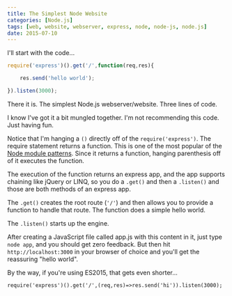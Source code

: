 ```yaml
---
title: The Simplest Node Website
categories: [Node.js]
tags: [web, website, webserver, express, node, node-js, node.js]
date: 2015-07-10
---
```


I'll start with the code...

``` js
require('express')().get('/',function(req,res){

    res.send('hello world');

}).listen(3000);
```

There it is. The simplest Node.js webserver/website. Three lines of code.

I know I've got it a bit mungled together. I'm not recommending this code. Just having fun.

Notice that I'm hanging a `()` directly off of the `require('express')`. The require statement returns a function. This is one of the most popular of the [Node module patterns](http://bites.goodeggs.com/posts/export-this/). Since it returns a function, hanging parenthesis off of it executes the function.

The execution of the function returns an express app, and the app supports chaining like jQuery or LINQ, so you do a `.get()` and then a `.listen()` and those are both methods of an express app.

The `.get()` creates the root route (`'/'`)  and then allows you to provide a function to handle that route. The function does a simple hello world.

The `.listen()` starts up the engine.

After creating a JavaScript file called app.js with this content in it, just type `node app`, and you should get zero feedback. But then hit `http://localhost:3000` in your browser of choice and you'll get the reassuring "hello world".

By the way, if you're using ES2015, that gets even shorter...

`require('express')().get('/',(req,res)=>res.send('hi')).listen(3000);`